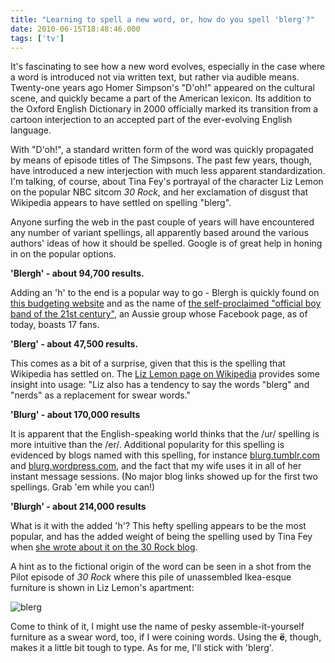 ```yaml
---
title: "Learning to spell a new word, or, how do you spell 'blerg'?"
date: 2010-06-15T18:48:46.000
tags: ['tv']
---
```


It's fascinating to see how a new word evolves, especially in the case where a word is introduced not via written text, but rather via audible means. Twenty-one years ago Homer Simpson's "D'oh!" appeared on the cultural scene, and quickly became a part of the American lexicon. Its addition to the Oxford English Dictionary in 2000 officially marked its transition from a cartoon interjection to an accepted part of the ever-evolving English language.

With "D'oh!", a standard written form of the word was quickly propagated by means of episode titles of The Simpsons. The past few years, though, have introduced a new interjection with much less apparent standardization. I'm talking, of course, about Tina Fey's portrayal of the character Liz Lemon on the popular NBC sitcom _30 Rock_, and her exclamation of disgust that Wikipedia appears to have settled on spelling "blerg".

[](/images/2010/liz-lemon.jpg)

Anyone surfing the web in the past couple of years will have encountered any number of variant spellings, all apparently based around the various authors' ideas of how it should be spelled. Google is of great help in honing in on the popular options.

**'Blergh' - about 94,700 results.**

Adding an 'h' to the end is a popular way to go - Blergh is quickly found on [this budgeting website](http://www.wisebread.com/blergh-could-you-eat-these-strange-canned-foods) and as the name of [the self-proclaimed "official boy band of the 21st century"](http://www.facebook.com/pages/BLERGH/82516992007), an Aussie group whose Facebook page, as of today, boasts 17 fans.

**'Blerg' - about 47,500 results.**

This comes as a bit of a surprise, given that this is the spelling that Wikipedia has settled on. The [Liz Lemon page on Wikipedia](http://en.wikipedia.org/wiki/Liz_Lemon) provides some insight into usage: "Liz also has a tendency to say the words "blerg" and "nerds" as a replacement for swear words."

**'Blurg' - about 170,000 results**

It is apparent that the English-speaking world thinks that the /ur/ spelling is more intuitive than the /er/. Additional popularity for this spelling is evidenced by blogs named with this spelling, for instance [blurg.tumblr.com](http://blurg.wordpress.com) and [blurg.wordpress.com](http://blurg.wordpress.com), and the fact that my wife uses it in all of her instant message sessions. (No major blog links showed up for the first two spellings. Grab 'em while you can!)

**'Blurgh' - about 214,000 results**

What is it with the added 'h'? This hefty spelling appears to be the most popular, and has the added weight of being the spelling used by Tina Fey when [she wrote about it on the 30 Rock blog](http://blog.nbc.com/30rock/2007/04/blurgh.php).

A hint as to the fictional origin of the word can be seen in a shot from the Pilot episode of _30 Rock_ where this pile of unassembled Ikea-esque furniture is shown in Liz Lemon's apartment:

![blerg](http://images1.fanpop.com/images/image_uploads/Blerg-30-rock-1152868_625_350.jpg)

Come to think of it, I might use the name of pesky assemble-it-yourself furniture as a swear word, too, if I were coining words. Using the **ë**, though, makes it a little bit tough to type. As for me, I'll stick with 'blerg'.
